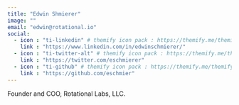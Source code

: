 ```yaml
---
title: "Edwin Shmierer"
image: ""
email: "edwin@rotational.io"
social:
  - icon : "ti-linkedin" # themify icon pack : https://themify.me/themify-icons
    link : "https://www.linkedin.com/in/edwinschmierer/"
  - icon : "ti-twitter-alt" # themify icon pack : https://themify.me/themify-icons
    link : "https://twitter.com/eschmierer"
  - icon : "ti-github" # themify icon pack : https://themify.me/themify-icons
    link : "https://github.com/eschmier"
---
```


Founder and COO, Rotational Labs, LLC.

